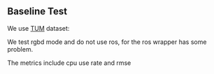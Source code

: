 ## Baseline Test

We use [TUM](http://vision.in.tum.de/data/datasets/rgbd-dataset/download ) dataset: 

We test rgbd mode and do not use ros, for the ros wrapper has some problem.

The metrics include cpu use rate and rmse
